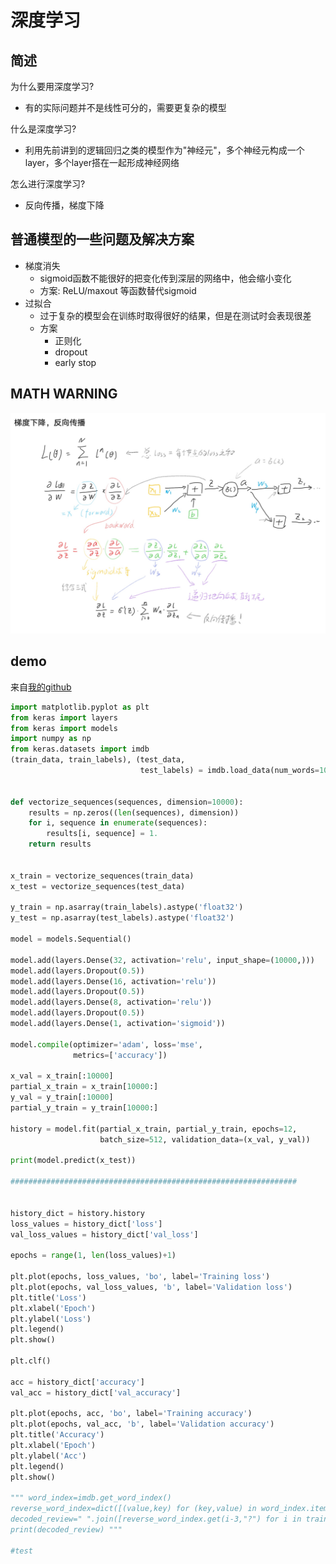 # 深度学习  
## 简述  
为什么要用深度学习?
- 有的实际问题并不是线性可分的，需要更复杂的模型  
  
什么是深度学习?
- 利用先前讲到的逻辑回归之类的模型作为"神经元"，多个神经元构成一个layer，多个layer搭在一起形成神经网络  

怎么进行深度学习?
- 反向传播，梯度下降

## 普通模型的一些问题及解决方案
- 梯度消失  
  - sigmoid函数不能很好的把变化传到深层的网络中，他会缩小变化  
  - 方案: ReLU/maxout 等函数替代sigmoid  
- 过拟合  
  - 过于复杂的模型会在训练时取得很好的结果，但是在测试时会表现很差    
  - 方案  
    - 正则化  
    - dropout  
    - early stop  

## MATH WARNING  
![反向传播](images/back_propagation.png)

## demo  
来自[我的github](https://github.com/xiong35/my_code2242787668)
``` python
import matplotlib.pyplot as plt
from keras import layers
from keras import models
import numpy as np
from keras.datasets import imdb
(train_data, train_labels), (test_data,
                             test_labels) = imdb.load_data(num_words=10000)


def vectorize_sequences(sequences, dimension=10000):
    results = np.zeros((len(sequences), dimension))
    for i, sequence in enumerate(sequences):
        results[i, sequence] = 1.
    return results


x_train = vectorize_sequences(train_data)
x_test = vectorize_sequences(test_data)

y_train = np.asarray(train_labels).astype('float32')
y_test = np.asarray(test_labels).astype('float32')

model = models.Sequential()

model.add(layers.Dense(32, activation='relu', input_shape=(10000,)))
model.add(layers.Dropout(0.5))
model.add(layers.Dense(16, activation='relu'))
model.add(layers.Dropout(0.5))
model.add(layers.Dense(8, activation='relu'))
model.add(layers.Dropout(0.5))
model.add(layers.Dense(1, activation='sigmoid'))

model.compile(optimizer='adam', loss='mse',
              metrics=['accuracy'])

x_val = x_train[:10000]
partial_x_train = x_train[10000:]
y_val = y_train[:10000]
partial_y_train = y_train[10000:]

history = model.fit(partial_x_train, partial_y_train, epochs=12,
                    batch_size=512, validation_data=(x_val, y_val))

print(model.predict(x_test))

################################################################


history_dict = history.history
loss_values = history_dict['loss']
val_loss_values = history_dict['val_loss']

epochs = range(1, len(loss_values)+1)

plt.plot(epochs, loss_values, 'bo', label='Training loss')
plt.plot(epochs, val_loss_values, 'b', label='Validation loss')
plt.title('Loss')
plt.xlabel('Epoch')
plt.ylabel('Loss')
plt.legend()
plt.show()

plt.clf()

acc = history_dict['accuracy']
val_acc = history_dict['val_accuracy']

plt.plot(epochs, acc, 'bo', label='Training accuracy')
plt.plot(epochs, val_acc, 'b', label='Validation accuracy')
plt.title('Accuracy')
plt.xlabel('Epoch')
plt.ylabel('Acc')
plt.legend()
plt.show()

""" word_index=imdb.get_word_index()
reverse_word_index=dict([(value,key) for (key,value) in word_index.items()])
decoded_review=" ".join([reverse_word_index.get(i-3,"?") for i in train_data[0]])  
print(decoded_review) """

#test

```